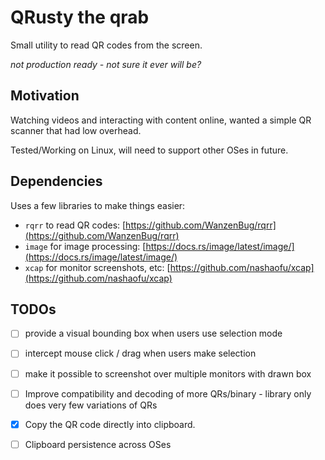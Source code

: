 # QRusty the qrab

Small utility to read QR codes from the screen.

_not production ready - not sure it ever will be?_


## Motivation

Watching videos and interacting with content online, wanted a simple QR scanner
that had low overhead.

Tested/Working on Linux, will need to support other OSes in future.


## Dependencies

Uses a few libraries to make things easier:

- `rqrr` to read QR codes: [https://github.com/WanzenBug/rqrr](https://github.com/WanzenBug/rqrr)
- `image` for image processing: [https://docs.rs/image/latest/image/](https://docs.rs/image/latest/image/)
- `xcap` for monitor screenshots, etc: [https://github.com/nashaofu/xcap](https://github.com/nashaofu/xcap)


## TODOs

- [ ] provide a visual bounding box when users use selection mode
- [ ] intercept mouse click / drag when users make selection
- [ ] make it possible to screenshot over multiple monitors with drawn box
- [ ] Improve compatibility and decoding of more QRs/binary - library only does very few variations of QRs
- [x] Copy the QR code directly into clipboard.
- [ ] Clipboard persistence across OSes

